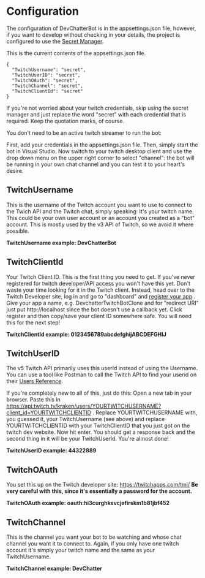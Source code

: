 # Configuration
The configuration of DevChatterBot is in the appsettings.json file, however, if you want to develop without checking in your details, the project is configured to use the [Secret Manager](https://docs.microsoft.com/en-us/aspnet/core/security/app-secrets?tabs=visual-studio).

This is the current contents of the appsettings.json file.

```
{
  "TwitchUsername": "secret",
  "TwitchUserID": "secret",
  "TwitchOAuth": "secret",
  "TwitchChannel": "secret",
  "TwitchClientId": "secret"
}
```
If you're not worried about your twitch credentials, skip using the secret manager and just replace the word "secret" with each credential that is required. Keep the quotation marks, of course. 

You don't need to be an active twitch streamer to run the bot: 

First, add your credentials in the appsettings.json file. Then, simply start the bot in Visual Studio. Now switch to your twitch desktop client and use the drop down menu on the upper right corner to select "channel": the bot will be running in your own chat channel and you can test it to your heart's desire.

## TwitchUsername
This is the username of the Twitch account you want to use to connect to the Twich API and the Twitch chat, simply speaking: It's your twitch name. This could be your own user account or an account you created as a "bot" account. This is mostly used by the v3 API of Twitch, so we avoid it where possible.

**TwitchUsername example: DevChatterBot**

## TwitchClientId
Your Twitch Client ID. This is the first thing you need to get. If you've never registered for twitch developer/API access you won't have this yet. Don't waste your time looking for it in the Twitch client. Instead, head over to the Twitch Developer site, log in and go to "dashboard" and [register your app](https://dev.twitch.tv/dashboard/apps/create) . Give your app a name, e.g. DevchatterTwitchBotClone and for "redirect URI" just put http://localhost since the bot doesn't use a callback yet. Click register and then copy/save your client ID somewhere safe. You will need this for the next step!

**TwitchClientId example: 0123456789abcdefghijABCDEFGHIJ**

## TwitchUserID
The v5 Twitch API primarily uses this userId instead of using the Username. You can use a tool like Postman to call the Twitch API to find your userid on their [Users Reference](https://dev.twitch.tv/docs/v5/reference/users). 

If you're completely new to all of this, just do this: Open a new tab in your browser. Paste this in https://api.twitch.tv/kraken/users/YOURTWITCHUSERNAME?client_id=YOURTWITCHCLIENTID . Replace YOURTWITCHUSERNAME with, you guessed it, your TwitchUsername (see above) and replace YOURTWITCHCLIENTID with your TwitchClientID that you just got on the twitch dev website. Now hit enter. You should get a response back and the second thing in it will be your TwitchUserId. You're almost done!

**TwitchUserID example: 44322889**

## TwitchOAuth
You set this up on the Twitch developer site: https://twitchapps.com/tmi/
**Be very careful with this, since it's essentially a password for the account.**

**TwitchOAuth example: oauth:hi3curghksvcjefirskm1b81jbf452**

## TwitchChannel
This is the channel you want your bot to be watching and whose chat channel you want it to connect to. Again, if you only have one twitch account it's simply your twitch name and the same as your TwitchUsername.

**TwitchChannel example: DevChatter**



